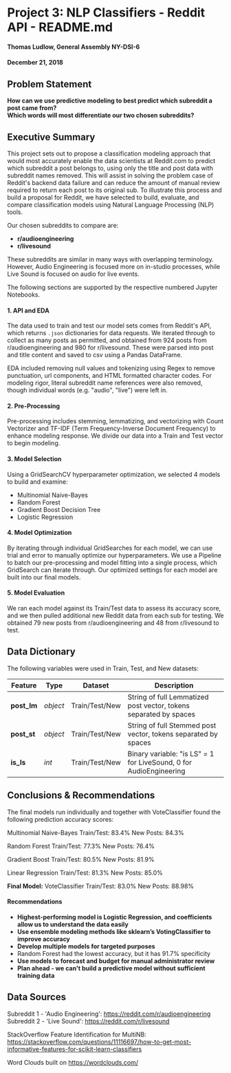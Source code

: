 # Project 3: NLP Classifiers - Reddit API - README.md
#### Thomas Ludlow, General Assembly NY-DSI-6
#### December 21, 2018

## Problem Statement

**How can we use predictive modeling to best predict which subreddit a post came from?**  
**Which words will most differentiate our two chosen subreddits?**

## Executive Summary

This project sets out to propose a classification modeling approach that would most accurately enable the data scientists at Reddit.com to predict which subreddit a post belongs to, using only the title and post data with subreddit names removed.  This will assist in solving the problem case of Reddit's backend data failure and can reduce the amount of manual review required to return each post to its original sub.  To illustrate this process and build a proposal for Reddit, we have selected to build, evaluate, and compare classification models using Natural Language Processing (NLP) tools.  

Our chosen subreddits to compare are:

 - **r/audioengineering**
 - **r/livesound**
 
These subreddits are similar in many ways with overlapping terminology.  However, Audio Engineering is focused more on in-studio processes, while Live Sound is focused on audio for live events.

The following sections are supported by the respective numbered Jupyter Notebooks.

#### 1. API and EDA

The data used to train and test our model sets comes from Reddit's API, which returns `.json` dictionaries for data requests.  We iterated through to collect as many posts as permitted, and obtained from 924 posts from r/audioengineering and 980 for r/livesound.  These were parsed into post and title content and saved to csv using a Pandas DataFrame.

EDA included removing null values and tokenizing using Regex to remove punctuation, url components, and HTML formatted character codes.  For modeling rigor, literal subreddit name references were also removed, though individual words (e.g. "audio", "live") were left in.

#### 2. Pre-Processing

Pre-processing includes stemming, lemmatizing, and vectorizing with Count Vectorizer and TF-IDF (Term Frequency-Inverse Document Frequency) to enhance modeling response.  We divide our data into a Train and Test vector to begin modeling.

#### 3. Model Selection

Using a GridSearchCV hyperparameter optimization, we selected 4 models to build and examine:
 - Multinomial Naive-Bayes
 - Random Forest
 - Gradient Boost Decision Tree
 - Logistic Regression

#### 4. Model Optimization

By iterating through individual GridSearches for each model, we can use trial and error to manually optimize our hyperparameters.  We use a Pipeline to batch our pre-processing and model fitting into a single process, which GridSearch can iterate through.  Our optimized settings for each model are built into our final models.

#### 5. Model Evaluation

We ran each model against its Train/Test data to assess its accuracy score, and we then pulled additional new Reddit data from each sub for testing.  We obtained 79 new posts from r/audioengineering and 48 from r/livesound to test.


## Data Dictionary

The following variables were used in Train, Test, and New datasets:

|Feature|Type|Dataset|Description|
|---|---|---|---|
|**post_lm**|*object*|Train/Test/New|String of full Lemmatized post vector, tokens separated by spaces|
|**post_st**|*object*|Train/Test/New|String of full Stemmed post vector, tokens separated by spaces|
|**is_ls**|*int*|Train/Test/New|Binary variable: "is LS" = 1 for LiveSound, 0 for AudioEngineering|

## Conclusions & Recommendations

The final models run individually and together with VoteClassifier found the following prediction accuracy scores:

Multinomial Naive-Bayes
Train/Test: 83.4%			New Posts: 84.3% 

Random Forest
Train/Test: 77.3%			New Posts: 76.4%

Gradient Boost
Train/Test: 80.5%			New Posts: 81.9%

Linear Regression
Train/Test: 81.3%			New Posts: 85.0%

**Final Model:**
VoteClassifier
Train/Test: 83.0%			New Posts: 88.98%


#### Recommendations

 - **Highest-performing model is Logistic Regression, and coefficients allow us to understand the data easily**
 - **Use ensemble modeling methods like sklearn’s VotingClassifier to improve accuracy**
 - **Develop multiple models for targeted purposes**
  -  Random Forest had the lowest accuracy, but it has 91.7% specificity
 - **Use models to forecast and budget for manual administrator review**
 - **Plan ahead - we can't build a predictive model without sufficient training data**

## Data Sources

Subreddit 1 - 'Audio Engineering': https://reddit.com/r/audioengineering
Subreddit 2 - 'Live Sound': https://reddit.com/r/livesound

StackOverflow Feature Identification for MultiNB: https://stackoverflow.com/questions/11116697/how-to-get-most-informative-features-for-scikit-learn-classifiers

Word Clouds built on https://wordclouds.com/